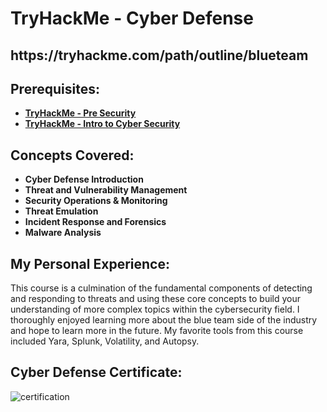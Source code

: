 <h1>TryHackMe - Cyber Defense</h1>

<h2>https://tryhackme.com/path/outline/blueteam</h2>


<h2>Prerequisites:</h2>

- <b>[TryHackMe - Pre Security](https://github.com/rdooley2/PS-and-ITC/blob/main/README.md)</b>
- <b>[TryHackMe - Intro to Cyber Security](https://github.com/rdooley2/PS-and-ITC/blob/main/README.md)</b>

<h2>Concepts Covered:</h2>

- <b>Cyber Defense Introduction</b>
- <b>Threat and Vulnerability Management</b>
- <b>Security Operations & Monitoring</b>
- <b>Threat Emulation</b>
- <b>Incident Response and Forensics</b>
- <b>Malware Analysis</b>



<h2>My Personal Experience:</h2>
This course is a culmination of the fundamental components of detecting and responding to threats and using these core concepts to build your understanding of more complex topics within the cybersecurity field. I thoroughly enjoyed learning more about the blue team side of the industry and hope to learn more in the future. My favorite tools from this course included Yara, Splunk, Volatility, and Autopsy.
<h2>Cyber Defense Certificate:</h2>
<img src="https://i.imgur.com/ASDoRCO.png" alt="certification"/>
